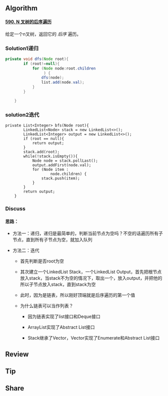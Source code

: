 ## Algorithm

#### [590. N 叉树的后序遍历](https://leetcode-cn.com/problems/n-ary-tree-postorder-traversal/)

给定一个n叉树，返回它的 *后序* 遍历。

### Solution1递归

```java
private void dfs(Node root){
        if (root!=null){
            for (Node node:root.children
                 ) {
                dfs(node);
                list.add(node.val);
            }
        }

    }
```

### solution2迭代

```
private List<Integer> bfs(Node root){
        LinkedList<Node> stack = new LinkedList<>();
        LinkedList<Integer> output = new LinkedList<>();
        if (root == null){
            return output;
        }
        stack.add(root);
        while(!stack.isEmpty()){
            Node node = stack.pollLast();
            output.addFirst(node.val);
            for (Node item :
                    node.children) {
                stack.push(item);
            }
        }
        return output;
    }
```



### Discuss

#### 思路：

* 方法一：递归，递归是最简单的，判断当前节点为空吗？不空的话遍历所有子节点，直到所有子节点为空，就加入队列

* 方法二：迭代

  * 首先判断是否root为空

  * 其次建立一个LinkedList Stack，一个LinkedList Output，首先把根节点放入stack，当stack不为空的情况下，取出一个，放入output，并把他的所以子节点放入stack，直到stack为空

  * 此时，因为是链表，所以刚好顶端就是后序遍历的第一个值

  * 为什么链表可以当作列表？

    * 因为链表实现了list接口和Deque接口

    * ArrayList实现了Abstract List接口

    * Stack继承了Vector，Vector实现了Enumerate和Abstract List接口

      



## Review

## Tip



## Share